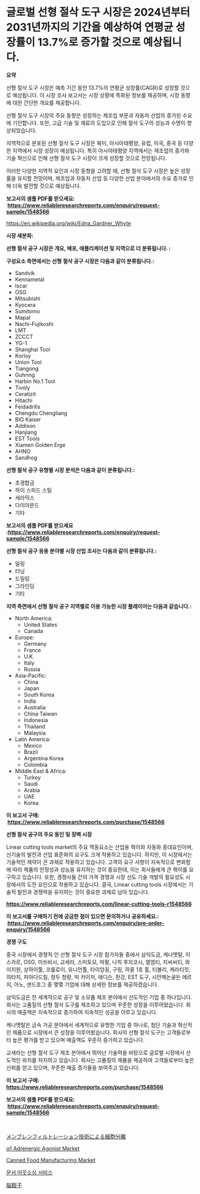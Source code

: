 <p><h1>글로벌 선형 절삭 도구 시장은 2024년부터 2031년까지의 기간을 예상하여 연평균 성장률이 13.7%로 증가할 것으로 예상됩니다.</h1></p><p><strong>요약</strong></p>
<p><p>선형 절삭 도구 시장은 예측 기간 동안 13.7%의 연평균 성장률(CAGR)로 성장할 것으로 예상됩니다. 이 시장 조사 보고서는 시장 상황에 특화된 정보를 제공하며, 시장 동향에 대한 간단한 개요를 제공합니다. </p><p>선형 절삭 도구 시장의 주요 동향은 성장하는 제조업 부문과 자동차 산업의 증가된 수요에 기인합니다. 또한, 고급 기술 및 재료의 도입으로 인해 절삭 도구의 성능과 수명이 향상되었습니다.</p><p>지역적으로 분포된 선형 절삭 도구 시장은 북미, 아시아태평양, 유럽, 미국, 중국 등 다양한 지역에서 시장 성장이 예상됩니다. 특히 아시아태평양 지역에서는 제조업의 증가와 기술 혁신으로 인해 선형 절삭 도구 시장이 크게 성장할 것으로 전망됩니다.</p><p>이러한 다양한 지역적 요인과 시장 동향을 고려할 때, 선형 절삭 도구 시장은 높은 성장률을 유지할 전망이며, 제조업과 자동차 산업 등 다양한 산업 분야에서의 수요 증가로 인해 더욱 발전할 것으로 예상됩니다.</p></p>
<p><strong>보고서의 샘플 PDF를 받으세요: &nbsp;<a href="https://www.reliableresearchreports.com/enquiry/request-sample/1548566">https://www.reliableresearchreports.com/enquiry/request-sample/1548566</a></strong></p>
<p><a href="https://en.wikipedia.org/wiki/Edna_Gardner_Whyte">https://en.wikipedia.org/wiki/Edna_Gardner_Whyte</a></p>
<p><strong>시장 세분화:</strong></p>
<p><strong> 선형 절삭 공구 시장은 개요, 배포, 애플리케이션 및 지역으로 더 분류됩니다. :</strong></p>
<p><strong>구성요소 측면에서는 선형 절삭 공구 시장은 다음과 같이 분류됩니다.:</strong></p>
<p><ul><li>Sandvik</li><li>Kennametal</li><li>Iscar</li><li>OSG</li><li>Mitsubishi</li><li>Kyocera</li><li>Sumitomo</li><li>Mapal</li><li>Nachi-Fujikoshi</li><li>LMT</li><li>ZCCCT</li><li>YG-1</li><li>Shanghai Tool</li><li>Korloy</li><li>Union Tool</li><li>Tiangong</li><li>Guhring</li><li>Harbin No.1 Tool</li><li>Tivoly</li><li>Ceratizit</li><li>Hitachi</li><li>Feidadrills</li><li>Chengdu Chengliang</li><li>BIG Kaiser</li><li>Addison</li><li>Hanjiang</li><li>EST Tools</li><li>Xiamen Golden Erge</li><li>AHNO</li><li>Sandhog</li></ul></p>
<p><strong> 선형 절삭 공구 유형별 시장 분석은 다음과 같이 분류됩니다.:</strong></p>
<p><ul><li>초경합금</li><li>하이 스피드 스틸</li><li>세라믹스</li><li>다이아몬드</li><li>기타</li></ul></p>
<p><strong>보고서의 샘플 PDF를 받으세요 :<a href="https://www.reliableresearchreports.com/enquiry/request-sample/1548566">https://www.reliableresearchreports.com/enquiry/request-sample/1548566</a></strong></p>
<p><strong> 선형 절삭 공구 응용 분야별 시장 산업 조사는 다음과 같이 분류됩니다.:</strong></p>
<p><ul><li>밀링</li><li>터닝</li><li>드릴링</li><li>그라인딩</li><li>기타</li></ul></p>
<p><strong>지역 측면에서 선형 절삭 공구 지역별로 이용 가능한 시장 플레이어는 다음과 같습니다.:</strong></p>
<p><ul>
    <li>
        North America:
        <ul>
            <li>United States</li>
            <li>Canada</li>
        </ul>
    </li>
    <li>
        Europe:
        <ul>
            <li>Germany</li>
            <li>France</li>
            <li>U.K.</li>
            <li>Italy</li>
            <li>Russia</li>
        </ul>
    </li>
    <li>
        Asia-Pacific:
        <ul>
            <li>China</li>
            <li>Japan</li>
            <li>South Korea</li>
            <li>India</li>
            <li>Australia</li>
            <li>China Taiwan</li>
            <li>Indonesia</li>
            <li>Thailand</li>
            <li>Malaysia</li>
        </ul>
    </li>
    <li>
        Latin America:
        <ul>
            <li>Mexico</li>
            <li>Brazil</li>
            <li>Argentina Korea</li>
            <li>Colombia</li>
        </ul>
    </li>
    <li>
        Middle East & Africa:
        <ul>
            <li>Turkey</li>
            <li>Saudi</li>
            <li>Arabia</li>
            <li>UAE</li>
            <li>Korea</li>
        </ul>
    </li>
    </ul></p>
<p><strong>이 보고서 구매: &nbsp;<a href="https://www.reliableresearchreports.com/purchase/1548566">https://www.reliableresearchreports.com/purchase/1548566</a></strong></p>
<p><strong>선형 절삭 공구의 주요 동인 및 장벽 시장</strong></p>
<p><p>Linear cutting tools market의 주요 역동요소는 산업용 혁이와 자동화 증대요인이며, 신기술의 발전과 산업 표준화의 요구도 크게 작용하고 있습니다. 하지만, 이 시장에서는 기술적인 제약이 큰 과제로 작용하고 있습니다. 고객의 요구 사항이 지속적으로 변화함에 따라 제품의 안정성과 성능을 유지하는 것이 중요한데, 이는 회사들에게 큰 혁이를 요구하고 있습니다. 또한, 경쟁사들 간의 가격 경쟁과 시장 선도 기술 개발의 필요성도 시장에서의 도전 요인으로 작용하고 있습니다. 결국, Linear cutting tools 시장에서는 기술적 발전과 경쟁력을 유지하는 것이 중요한 과제로 남아 있습니다.</p></p>
<p><strong><a href="https://www.reliableresearchreports.com/linear-cutting-tools-r1548566">https://www.reliableresearchreports.com/linear-cutting-tools-r1548566</a></strong></p>
<p><strong>이 보고서를 구매하기 전에 궁금한 점이 있으면 문의하거나 공유하세요.: &nbsp;<a href="https://www.reliableresearchreports.com/enquiry/pre-order-enquiry/1548566">https://www.reliableresearchreports.com/enquiry/pre-order-enquiry/1548566</a></strong></p>
<p><strong>경쟁 구도</strong></p>
<p><p>중국 시장에서 경쟁적 인 선형 절삭 도구 시장 참가자들 중에서 삼익도금, 케나멧탈, 이스카르, OSG, 미쓰비시, 교세라, 스미토모, 마팔, 나치 후지코시, 엘엠티, 지씨씨티, 와이지원, 상하이툴, 코를로이, 유니언툴, 타이앙꽁, 구링, 하륜 1호 툴, 티볼리, 케라티짓, 히타치, 피아다드릴, 청두 청량, 빅 카이저, 애디슨, 한강, EST 도구, 시안메논골든 에르지, 아노, 샌드호그 중 몇몇 기업에 대해 상세한 정보를 제공하겠습니다.</p><p>삼익도금은 전 세계적으로 공구 및 소모품 제조 분야에서 선도적인 기업 중 하나입니다. 회사는 고품질의 선형 절삭 도구를 제조하고 있으며 꾸준한 성장을 이루어왔습니다. 회사의 매출액은 지속적으로 증가하여 지속적인 성공을 이루고 있습니다.</p><p>케나멧탈은 금속 가공 분야에서 세계적으로 유명한 기업 중 하나로, 첨단 기술과 혁신적인 제품으로 시장에서 큰 성장을 이루어왔습니다. 회사의 선형 절삭 도구는 고객들로부터 높은 평가를 받고 있으며 매출액도 꾸준히 증가하고 있습니다.</p><p>교세라는 선형 절삭 도구 제조 분야에서 뛰어난 기술력을 바탕으로 글로벌 시장에서 선도적인 위치를 차지하고 있습니다. 회사는 고품질의 제품을 제공하여 고객들로부터 높은 신뢰를 얻고 있으며, 꾸준한 매출 증가율을 보여주고 있습니다.</p></p>
<p><strong>이 보고서 구매: &nbsp; <a href="https://www.reliableresearchreports.com/purchase/1548566">https://www.reliableresearchreports.com/purchase/1548566</a></strong></p>
<p><strong>보고서의 샘플 PDF를 받으세요: &nbsp;<a href="https://www.reliableresearchreports.com/enquiry/request-sample/1548566">https://www.reliableresearchreports.com/enquiry/request-sample/1548566</a></strong><strong></strong></p>
<p>&nbsp;</p>
<p><p><a href="https://github.com/TerrellConn/Market-Research-Report-List-2/blob/main/789923037311.md">メンブレンフィルトレーション技術による細胞分離</a></p><p><a href="https://medium.com/@luke.wilson7856/%CE%B11-adrenergic-agonist-market-size-share-analysis-growth-trends-forecasts-2024-2031-0994d0eb0b3d">α1 Adrenergic Agonist Market</a></p><p><a href="https://github.com/lukmanduiky01/Market-Research-Report-List-1/blob/main/canned-food-manufacturing-market.md">Canned Food Manufacturing Market</a></p><p><a href="https://github.com/shampaakter36/Market-Research-Report-List-2/blob/main/972486247935.md">문서 아웃소싱 서비스</a></p><p><a href="https://medium.com/@mares423/%E8%84%B3%E9%89%97%E5%B8%82%E5%A0%B4%E3%81%AE%E5%8B%95%E5%90%91%E3%82%92%E6%8E%A2%E3%82%8B-%E3%82%B0%E3%83%AD%E3%83%BC%E3%83%90%E3%83%AB%E3%83%88%E3%83%AC%E3%83%B3%E3%83%89%E3%81%A8%E5%B0%86%E6%9D%A5%E3%81%AE%E6%88%90%E9%95%B7%E8%A6%8B%E9%80%9A%E3%81%97-2024%E5%B9%B4-2031%E5%B9%B4-168%E3%83%9A%E3%83%BC%E3%82%B8%E3%81%A7%E7%B6%B2%E7%BE%85-f14d5971836e">脳鉗子</a></p></p>